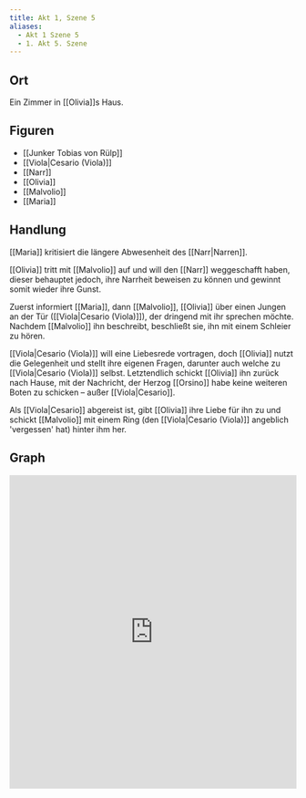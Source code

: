 ```yaml
---
title: Akt 1, Szene 5
aliases:
  - Akt 1 Szene 5
  - 1. Akt 5. Szene
---
```

## Ort
Ein Zimmer in [[Olivia]]s Haus.

## Figuren
- [[Junker Tobias von Rülp]]
- [[Viola|Cesario (Viola)]]
- [[Narr]]
- [[Olivia]]
- [[Malvolio]]
- [[Maria]]

## Handlung
[[Maria]] kritisiert die längere Abwesenheit des [[Narr|Narren]]. 

[[Olivia]] tritt mit [[Malvolio]] auf und will den [[Narr]] weggeschafft haben, dieser behauptet jedoch, ihre Narrheit beweisen zu können und gewinnt somit wieder ihre Gunst.

Zuerst informiert [[Maria]], dann [[Malvolio]], [[Olivia]] über einen Jungen an der Tür ([[Viola|Cesario (Viola)]]), der dringend mit ihr sprechen möchte. Nachdem [[Malvolio]] ihn beschreibt, beschließt sie, ihn mit einem Schleier zu hören.

[[Viola|Cesario (Viola)]] will eine Liebesrede vortragen, doch [[Olivia]] nutzt die Gelegenheit und stellt ihre eigenen Fragen, darunter auch welche zu [[Viola|Cesario (Viola)]] selbst. Letztendlich schickt [[Olivia]] ihn zurück nach Hause, mit der Nachricht, der Herzog [[Orsino]] habe keine weiteren Boten zu schicken – außer [[Viola|Cesario]].

Als [[Viola|Cesario]] abgereist ist, gibt [[Olivia]] ihre Liebe für ihn zu und schickt [[Malvolio]] mit einem Ring (den [[Viola|Cesario (Viola)]] angeblich 'vergessen' hat) hinter ihm her.

## Graph
<iframe src="https://catchears.github.io/was-ihr-wollt-graphs/act-1/act-1-scene-5-dark" width=100% height=550 style="border: 0;"></iframe>
